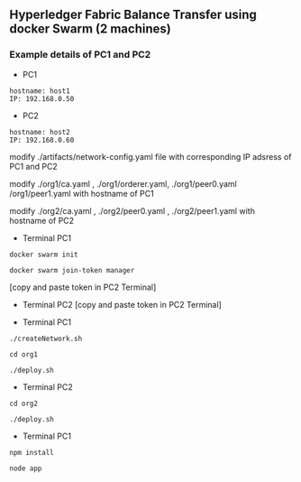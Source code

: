 ## Hyperledger Fabric Balance Transfer using docker Swarm (2 machines)


### Example details of PC1 and PC2

* PC1
```
hostname: host1
IP: 192.168.0.50
```

* PC2
```
hostname: host2
IP: 192.168.0.60
```


modify ./artifacts/network-config.yaml file with corresponding IP adsress of PC1 and PC2

modify ./org1/ca.yaml , ./org1/orderer.yaml, ./org1/peer0.yaml /org1/peer1.yaml with hostname of PC1

modify ./org2/ca.yaml , ./org2/peer0.yaml , ./org2/peer1.yaml with hostname of PC2


* Terminal PC1
```
docker swarm init
```

```
docker swarm join-token manager
```
[copy and paste token in PC2 Terminal]


* Terminal PC2
[copy and paste token in PC2 Terminal]


* Terminal PC1
```
./createNetwork.sh
```

```
cd org1
```

```
./deploy.sh
```

* Terminal PC2
```
cd org2
```

```
./deploy.sh
```

* Terminal PC1
```
npm install
```
```
node app
```
